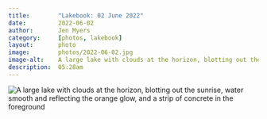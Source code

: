```yaml
---
title:        "Lakebook: 02 June 2022"
date:         2022-06-02
author:       Jen Myers
category:     [photos, lakebook]
layout:       photo
image:        photos/2022-06-02.jpg
image-alt:    A large lake with clouds at the horizon, blotting out the sunrise, water smooth and reflecting the orange glow, and a strip of concrete in the foreground
description:  05:28am
---
```


<div><img alt="A large lake with clouds at the horizon, blotting out the sunrise, water smooth and reflecting the orange glow, and a strip of concrete in the foreground" src="{{ site.baseurl }}/images/photos/2022-06-02.jpg" /></div>
